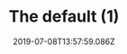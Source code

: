 ---
title: The default (1)
date: 2019-07-08T13:57:59.086Z
year: 2019
tags:
  - painting
  - theDefault
coverImage: /images/uploads/iriee_zamble-the_default-01.jpg
material: Acrylic on canvas
dimensions: 50 x 35 cm
---
